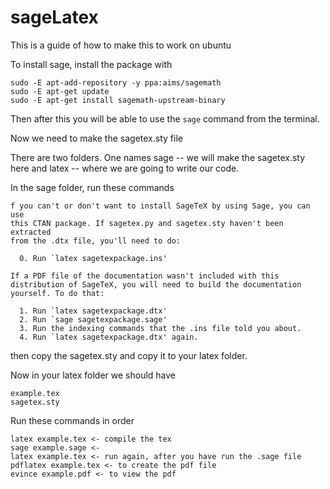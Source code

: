 # sageLatex

This is a guide of how to make this to work on ubuntu

To install sage, install the package with

```
sudo -E apt-add-repository -y ppa:aims/sagemath
sudo -E apt-get update
sudo -E apt-get install sagemath-upstream-binary
```

Then after this you will be able to use the ``sage`` command from the terminal.

Now we need to make the sagetex.sty file

There are two folders. One names sage -- we will make the sagetex.sty here and latex -- where we are going to write our code.


In the sage folder, run these commands

```
f you can't or don't want to install SageTeX by using Sage, you can use
this CTAN package. If sagetex.py and sagetex.sty haven't been extracted
from the .dtx file, you'll need to do:

  0. Run `latex sagetexpackage.ins'

If a PDF file of the documentation wasn't included with this
distribution of SageTeX, you will need to build the documentation
yourself. To do that:

  1. Run `latex sagetexpackage.dtx'
  2. Run `sage sagetexpackage.sage'
  3. Run the indexing commands that the .ins file told you about.
  4. Run `latex sagetexpackage.dtx' again.
```

then copy the sagetex.sty and copy it to your latex folder.

Now in your latex folder we should have

```
example.tex
sagetex.sty
```

Run these commands in order

```
latex example.tex <- compile the tex
sage example.sage <- 
latex example.tex <- run again, after you have run the .sage file
pdflatex example.tex <- to create the pdf file
evince example.pdf <- to view the pdf
```

